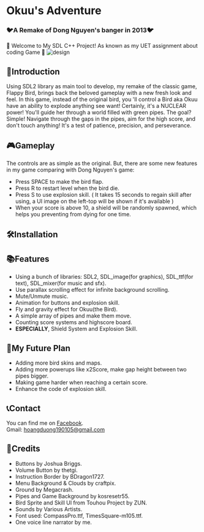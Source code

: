 # Okuu's Adventure
### 🐦A Remake of Dong Nguyen's banger in 2013🐦
🚀 Welcome to My SDL C++ Project! As known as my UET assignment about coding Game 🚀
![design](https://github.com/hoangduong19/OkuusAdventure/assets/160806540/10c8f30c-4c45-4db3-ab1c-a2e05a79b192)
## 🎉Introduction
Using SDL2 library as main tool to develop, my remake of the classic game, Flappy Bird, brings back the beloved gameplay with a new fresh look and feel. In this game, instead of the original bird, you 'll control a Bird aka Okuu have an ability to explode anything see want! Certainly, it's a NUCLEAR power! You'll guide her through a world filled with green pipes. The goal? Simple! Navigate through the gaps in the pipes, aim for the high score, and don't touch anything! It's a test of patience, precision, and perseverance.
## 🎮Gameplay
The controls are as simple as the original. But, there are some new features in my game comparing with Dong Nguyen's game:
-  Press SPACE to make the bird flap.
-  Press R to restart level when the bird die.
-  Press S to use explosion skill. ( It takes 15 seconds to regain skill after using, a UI image on the left-top will be shown if it's available )
-  When your score is above 10, a shield will be randomly spawned, which helps you preventing from dying for one time.
## 🛠️Installation
## 📚Features
- Using a bunch of libraries: SDL2, SDL_image(for graphics), SDL_ttf(for text), SDL_mixer(for music and sfx).
- Use parallax scrolling effect for infinite background scrolling.
- Mute/Unmute music.
- Animation for buttons and explosion skill.
- Fly and gravity effect for Okuu(the Bird).
- A simple array of pipes and make them move.
- Counting score systems and highscore board.
- <b>ESPECIALLY</b>, Shield System and Explosion Skill.
## 🚀My Future Plan
- Adding more bird skins and maps.
- Adding more powerups like x2Score, make gap height between two pipes bigger.
- Making game harder when reaching a certain score.
- Enhance the code of explosion skill.
## 📞Contact
You can find me on [Facebook](https://www.facebook.com/manchesterisred190105?_rdc=1&_rdr). <br/>
Gmail: hoangduong190105@gmail.com
## 📜Credits
- Buttons by Joshua Briggs.
- Volume Button by thetgi.
- Instruction Border by BDragon1727.
- Menu Background & Clouds by craftpix.
- Ground by Megacrash.
- Pipes and Game Background by kosresetr55.
- Bird Sprite and Skill UI from Touhou Project by ZUN.
- Sounds by Various Artists.
- Font used: CompassPro.ttf, TimesSquare-m105.ttf.
- One voice line narrator by me.
